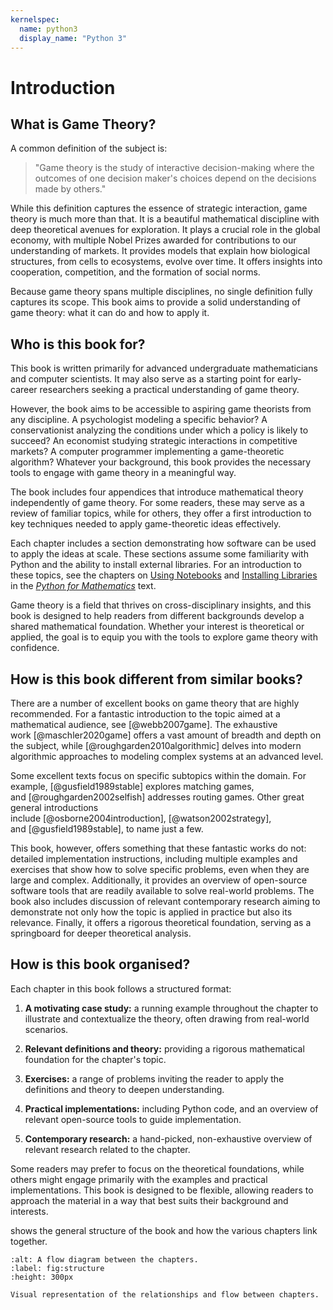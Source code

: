 ```yaml
---
kernelspec:
  name: python3
  display_name: "Python 3"
---
```


# Introduction

## What is Game Theory?

A common definition of the subject is:

> "Game theory is the study of interactive decision-making where the
> outcomes of one decision maker's choices depend on the decisions made
> by others."

While this definition captures the essence of strategic interaction,
game theory is much more than that. It is a beautiful mathematical
discipline with deep theoretical avenues for exploration. It plays a
crucial role in the global economy, with multiple Nobel Prizes awarded
for contributions to our understanding of markets. It provides models
that explain how biological structures, from cells to ecosystems, evolve
over time. It offers insights into cooperation, competition, and the
formation of social norms.

Because game theory spans multiple disciplines, no single definition
fully captures its scope. This book aims to provide a solid
understanding of game theory: what it can do and how to apply it.

## Who is this book for?

This book is written primarily for advanced undergraduate mathematicians
and computer scientists. It may also serve as a starting point for
early-career researchers seeking a practical understanding of game
theory.

However, the book aims to be accessible to aspiring game theorists from
any discipline. A psychologist modeling a specific behavior? A
conservationist analyzing the conditions under which a policy is likely
to succeed? An economist studying strategic interactions in competitive
markets? A computer programmer implementing a game-theoretic algorithm?
Whatever your background, this book provides the necessary tools to
engage with game theory in a meaningful way.

The book includes four appendices that introduce mathematical theory
independently of game theory. For some readers, these may serve as a
review of familiar topics, while for others, they offer a first
introduction to key techniques needed to apply game-theoretic ideas
effectively.

Each chapter includes a section demonstrating how software can be used
to apply the ideas at scale. These sections assume some familiarity with
Python and the ability to install external libraries. For an introduction
to these topics, see the chapters on
[Using Notebooks](https://vknight.org/pfm/tools-for-mathematics/01-using-notebooks/introduction/main.html)
and [Installing Libraries](https://vknight.org/pfm/further-information/04-pip-installing/introduction/main.html)
in the [_Python for Mathematics_](https://vknight.org/pfm/cover.html) text.

Game theory is a field that thrives on cross-disciplinary insights, and
this book is designed to help readers from different backgrounds develop
a shared mathematical foundation. Whether your interest is theoretical
or applied, the goal is to equip you with the tools to explore game
theory with confidence.

## How is this book different from similar books?

There are a number of excellent books on game theory that are highly
recommended. For a fantastic introduction to the topic aimed at a
mathematical audience, see [@webb2007game]. The exhaustive
work [@maschler2020game] offers a vast amount of breadth and depth on
the subject, while [@roughgarden2010algorithmic] delves into modern
algorithmic approaches to modeling complex systems at an advanced level.

Some excellent texts focus on specific subtopics within the domain. For
example, [@gusfield1989stable] explores matching games,
and [@roughgarden2002selfish] addresses routing games. Other great
general introductions
include [@osborne2004introduction], [@watson2002strategy],
and [@gusfield1989stable], to name just a few.

This book, however, offers something that these fantastic works do not:
detailed implementation instructions, including multiple examples and
exercises that show how to solve specific problems, even when they are
large and complex. Additionally, it provides an overview of open-source
software tools that are readily available to solve real-world problems.
The book also includes discussion of relevant contemporary research aiming to
demonstrate not only how the topic is applied in practice but also its relevance.
Finally, it offers a rigorous theoretical
foundation, serving as a springboard for deeper theoretical analysis.

## How is this book organised?

Each chapter in this book follows a structured format:

1.  **A motivating case study:** a running example throughout the
    chapter to illustrate and contextualize the theory, often drawing
    from real-world scenarios.

2.  **Relevant definitions and theory:** providing a rigorous
    mathematical foundation for the chapter's topic.

3.  **Exercises:** a range of problems inviting the reader to apply the
    definitions and theory to deepen understanding.

4.  **Practical implementations:** including Python code,
    and an overview of relevant open-source tools to guide
    implementation.

5.  **Contemporary research:** a hand-picked, non-exhaustive overview of
    relevant research related to the chapter.

Some readers may prefer to focus on the theoretical foundations, while
others might engage primarily with the examples and practical
implementations. This book is designed to be flexible, allowing readers
to approach the material in a way that best suits their background and
interests.

[](#fig:structure) shows the general structure of the book and
how the various chapters link together.

```{figure} assets/chapter_relationship_diagram/main.png
:alt: A flow diagram between the chapters.
:label: fig:structure
:height: 300px

Visual representation of the relationships and flow between chapters.
```
